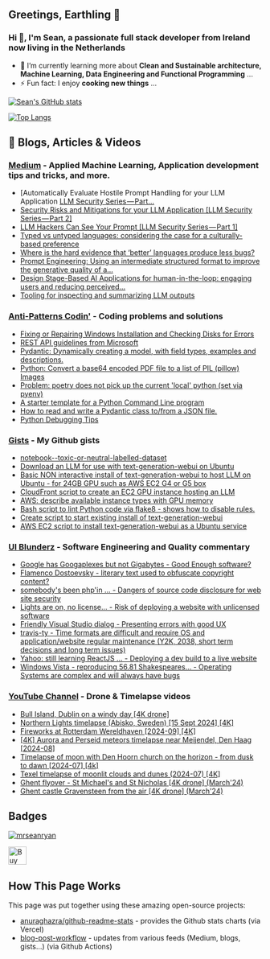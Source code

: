## Greetings, Earthling 👋
### Hi 👋, I'm Sean, a passionate full stack developer from Ireland now living in the Netherlands

- 🌱 I’m currently learning more about **Clean and Sustainable architecture, Machine Learning, Data Engineering and Functional Programming** ...
- ⚡ Fun fact: I enjoy **cooking new things** ...

<!--
**mrseanryan/mrseanryan** is a ✨ _special_ ✨ repository because its `README.md` (this file) appears on your GitHub profile.

Here are some ideas to get you started:

- 🔭 I’m currently working on ...
- 🌱 I’m currently learning ...
- 👯 I’m looking to collaborate on ...
- 🤔 I’m looking for help with ...
- 💬 Ask me about ...
- 📫 How to reach me: ...
- 😄 Pronouns: ...
- ⚡ Fun fact: ...
-->

<!-- my own vercel app - see https://vercel.com/mrseanryan - sign in via github -->

[![Sean's GitHub stats](http://mrseanryan-github-readme-stats.vercel.app//api?username=mrseanryan&theme=blue-green&show_icons=true)](https://github.com/mrseanryan/github-readme-stats)

<!-- shared vercel app
[![Sean's GitHub stats](https://github-readme-stats.vercel.app/api?username=mrseanryan&theme=blue-green&show_icons=true)](https://github.com/mrseanryan/github-readme-stats)
-->

[![Top Langs](http://mrseanryan-github-readme-stats.vercel.app/api/top-langs/?username=mrseanryan&theme=blue-green&show_icons=true)](https://github.com/mrseanryan/github-readme-stats)

<!-- shared vercel app
[![Top Langs](https://github-readme-stats.vercel.app/api/top-langs/?username=mrseanryan&theme=blue-green&show_icons=true)](https://github.com/mrseanryan/github-readme-stats)
-->

## 📝 Blogs, Articles & Videos

### [Medium](https://medium.com/@mr.sean.ryan) - Applied Machine Learning, Application development tips and tricks, and more.

<!-- BLOG-POST-LIST-MEDIUM:START -->
- [Automatically Evaluate Hostile Prompt Handling for your LLM Application [LLM Security Series — Part…](https://medium.com/@mr.sean.ryan/automatically-evaluate-hostile-prompt-handling-for-your-llm-application-llm-security-series-part-858a150e5bd7?source=rss-92e36ffeffee------2)
- [Security Risks and Mitigations for your LLM Application [LLM Security Series — Part 2]](https://devsecopsai.today/security-risks-and-mitigations-for-your-llm-application-llm-security-series-part-2-1464ee750cb2?source=rss-92e36ffeffee------2)
- [LLM Hackers Can See Your Prompt [LLM Security Series — Part 1]](https://devsecopsai.today/llm-hackers-can-see-your-prompt-llm-security-series-part-1-b5dfc7b27d02?source=rss-92e36ffeffee------2)
- [Typed vs untyped languages: considering the case for a culturally-based preference](https://medium.com/@mr.sean.ryan/typed-vs-untyped-languages-considering-the-case-for-a-culturally-based-preference-4bdd25de862d?source=rss-92e36ffeffee------2)
- [Where is the hard evidence that ‘better’ languages produce less bugs?](https://medium.com/@mr.sean.ryan/where-is-the-hard-evidence-that-better-languages-produce-less-bugs-808b06f32986?source=rss-92e36ffeffee------2)
- [Prompt Engineering: Using an intermediate structured format to improve the generative quality of a…](https://medium.com/@mr.sean.ryan/prompt-engineering-using-an-intermediate-structured-format-to-improve-the-generative-quality-of-a-02d852a29d7a?source=rss-92e36ffeffee------2)
- [Design Stage-Based AI Applications for human-in-the-loop: engaging users and reducing perceived…](https://medium.com/@mr.sean.ryan/design-stage-based-ai-applications-for-human-in-the-loop-engaging-users-and-reducing-perceived-41f91343bf04?source=rss-92e36ffeffee------2)
- [Tooling for inspecting and summarizing LLM outputs](https://medium.com/@mr.sean.ryan/tooling-for-inspecting-and-summarising-llm-outputs-b1151425cc5b?source=rss-92e36ffeffee------2)
<!-- BLOG-POST-LIST-MEDIUM:END -->

### [Anti-Patterns Codin'](https://antipatterns.blogspot.com/) - Coding problems and solutions

<!-- BLOG-POST-LIST-APC:START -->
- [Fixing or Repairing Windows Installation and Checking Disks for Errors](http://antipatterns.blogspot.com/2025/05/fixing-or-repairing-windows.html)
- [REST API guidelines from Microsoft](http://antipatterns.blogspot.com/2025/03/rest-api-guidelines-from-microsoft.html)
- [Pydantic: Dynamically creating a model, with field types, examples and descriptions.](http://antipatterns.blogspot.com/2025/02/pydantic-dynamically-creating-model.html)
- [Python: Convert a base64 encoded PDF file to a list of PIL &lpar;pillow&rpar; Images](http://antipatterns.blogspot.com/2025/02/python-convert-base64-encoded-pdf-file.html)
- [Problem: poetry does not pick up the current &#39;local&#39; python &lpar;set via pyenv&rpar;](http://antipatterns.blogspot.com/2025/01/problem-poetry-does-not-pick-up-current.html)
- [A starter template for a Python Command Line program](http://antipatterns.blogspot.com/2025/01/a-starter-template-for-python-command.html)
- [How to read and write a Pydantic class to/from a JSON file.](http://antipatterns.blogspot.com/2025/01/how-to-read-and-write-pydantic-class.html)
- [Python Debugging Tips](http://antipatterns.blogspot.com/2024/12/python-debugging-tips.html)
<!-- BLOG-POST-LIST-APC:END -->

### [Gists](https://gist.github.com/mrseanryan) - My Github gists

<!-- BLOG-POST-LIST-GIST:START -->
- [notebook--toxic-or-neutral-labelled-dataset](https://gist.github.com/mrseanryan/21b1d38ebd4b513024a6f460161c3469)
- [Download an LLM for use with text-generation-webui on Ubuntu](https://gist.github.com/mrseanryan/2f168d1f268759e10601b09aa4b2db4a)
- [Basic NON interactive install of text-generation-webui to host LLM on Ubuntu - for 24GB GPU such as AWS EC2 G4 or G5 box](https://gist.github.com/mrseanryan/f1f572f8a16c0dd37741bdb232bb4c61)
- [CloudFront script to create an EC2 GPU instance hosting an LLM](https://gist.github.com/mrseanryan/9c114b206373bb52412e573e8c6b2716)
- [AWS: describe available instance types with GPU memory](https://gist.github.com/mrseanryan/c352dd9e829cbc1088362c815da43eb7)
- [Bash script to lint Python code via flake8 - shows how to disable rules.](https://gist.github.com/mrseanryan/a7d8ed4bfda2f3f6e495bfe719e8d35c)
- [Create script to start existing install of text-generation-webui](https://gist.github.com/mrseanryan/2dcdb8182c05d1ea116e6bd0b772ba3d)
- [AWS EC2 script to install text-generation-webui as a Ubuntu service](https://gist.github.com/mrseanryan/6bf26b78c6af43fe38d322533c8e10b5)
<!-- BLOG-POST-LIST-GIST:END -->

### [UI Blunderz](https://uiblunderz.blogspot.com/) - Software Engineering and Quality commentary

<!-- BLOG-POST-LIST-UIB:START -->
- [Google has Googaplexes but not Gigabytes - Good Enough software?](https://uiblunderz.blogspot.com/2022/10/google-has-googaplexes-but-not.html)
- [Flamenco Dostoevsky - literary text used to obfuscate copyright content?](https://uiblunderz.blogspot.com/2021/09/flamenco-dostoevsky.html)
- [somebody&#39;s been php&#39;in ... - Dangers of source code disclosure for web site security](https://uiblunderz.blogspot.com/2018/12/somebodys-been-phpin.html)
- [Lights are on, no license... - Risk of deploying a website with unlicensed software](https://uiblunderz.blogspot.com/2018/12/lights-are-on-no-license.html)
- [Friendly Visual Studio dialog - Presenting errors with good UX](https://uiblunderz.blogspot.com/2018/12/friendly-visual-studio-dialog.html)
- [travis-ty - Time formats are difficult and require OS and application/website regular maintenance &lpar;Y2K, 2038, short term decisions and long term issues&rpar;](https://uiblunderz.blogspot.com/2018/11/travis-ty.html)
- [Yahoo: still learning ReactJS ... - Deploying a dev build to a live website](https://uiblunderz.blogspot.com/2018/11/yahoo-still-learning-reactjs.html)
- [Windows Vista - reproducing 56.81 Shakespeares... - Operating Systems are complex and will always have bugs](https://uiblunderz.blogspot.com/2018/11/windows-vista-reproducing.html)
<!-- BLOG-POST-LIST-UIB:END -->


### [YouTube Channel](https://www.youtube.com/@SeaniusShows) - Drone & Timelapse videos

<!-- BLOG-POST-LIST-YOUTUBE:START -->
- [Bull Island, Dublin on a windy day [4K drone]](https://www.youtube.com/watch?v=dS00FHfKg6Y)
- [Northern Lights timelapse &lpar;Abisko, Sweden&rpar; [15 Sept 2024] [4K]](https://www.youtube.com/watch?v=d3xBFTkKdyI)
- [Fireworks at Rotterdam Wereldhaven [2024-09] [4K]](https://www.youtube.com/watch?v=792uwQf9waE)
- [[4K] Aurora and Perseid meteors timelapse near Meijendel, Den Haag [2024-08]](https://www.youtube.com/watch?v=KfpNkncQHu0)
- [Timelapse of moon with Den Hoorn church on the horizon - from dusk to dawn [2024-07] [4k]](https://www.youtube.com/watch?v=mGVIMkDKsqE)
- [Texel timelapse of moonlit clouds and dunes &lpar;2024-07&rpar; [4K]](https://www.youtube.com/watch?v=ffQRDB3WhGs)
- [Ghent flyover - St Michael&#39;s and St Nicholas [4K drone] &lpar;March&#39;24&rpar;](https://www.youtube.com/watch?v=E9z86FM4WKw)
- [Ghent castle Gravensteen from the air [4K drone] &lpar;March&#39;24&rpar;](https://www.youtube.com/watch?v=6dqS4svL1Qw)
<!-- BLOG-POST-LIST-YOUTUBE:END -->


## Badges

<p align="left"> <a href="https://github.com/ryo-ma/github-profile-trophy"><img src="https://github-profile-trophy.vercel.app/?username=mrseanryan" alt="mrseanryan" /></a> </p>
  
<a href='https://ko-fi.com/K3K73ALBJ' target='_blank'><img height='36' style='border:0px;height:36px;' src='https://storage.ko-fi.com/cdn/kofi2.png?v=3' border='0' alt='Buy Me a Coffee at ko-fi.com' /></a>

## How This Page Works

This page was put together using these amazing open-source projects:

- [anuraghazra/github-readme-stats](https://github.com/anuraghazra/github-readme-stats) - provides the Github stats charts (via Vercel)
- [blog-post-workflow](https://github.com/gautamkrishnar/blog-post-workflow) - updates from various feeds (Medium, blogs, gists...) (via Github Actions)
